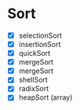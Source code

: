 # Sort

- [x] selectionSort
- [x] insertionSort
- [x] quickSort
- [x] mergeSort
- [x] mergeSort
- [x] shellSort
- [x] radixSort
- [x] heapSort (array)